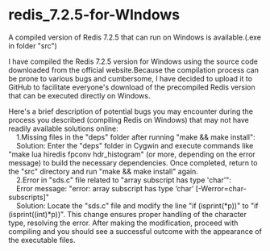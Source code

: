# redis_7.2.5-for-WIndows

A compiled version of Redis 7.2.5 that can run on Windows is available.(.exe in folder "src")

I have compiled the Redis 7.2.5 version for Windows using the source code downloaded from the official website.Because the compilation process can be prone to various bugs and cumbersome, I have decided to upload it to GitHub to facilitate everyone's download of the precompiled Redis version that can be executed directly on Windows.

Here's a brief description of potential bugs you may encounter during the process you described (compiling Redis on Windows) that may not have readily available solutions online:  
&nbsp;&nbsp;&nbsp;&nbsp;1.Missing files in the "deps" folder after running "make && make install":  
&nbsp;&nbsp;&nbsp;&nbsp;Solution: Enter the "deps" folder in Cygwin and execute commands like "make lua hiredis fpconv hdr_histogram" (or more, depending on the error message) to build the necessary dependencies. Once completed, return to the "src" directory and run "make && make install" again.  
&nbsp;&nbsp;&nbsp;&nbsp;2.Error in "sds.c" file related to "array subscript has type 'char'":  
&nbsp;&nbsp;&nbsp;&nbsp;Error message: "error: array subscript has type ‘char’ [-Werror=char-subscripts]"  
&nbsp;&nbsp;&nbsp;&nbsp;Solution: Locate the "sds.c" file and modify the line "if (isprint(*p))" to "if (isprint((int)*p))". This change ensures proper handling of the character type, resolving the error. After making the modification, proceed with compiling and you should see a successful outcome with the appearance of the executable files.  
